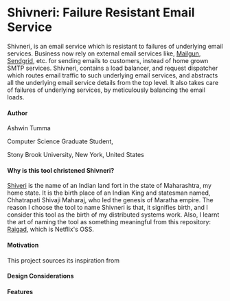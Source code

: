 # Shivneri: Failure Resistant Email Service

Shivneri, is an email service which is resistant to failures of underlying email services. Business now rely on external email services like, [Mailgun](), [Sendgrid](), etc. for sending emails to customers, instead of home grown SMTP services. Shivneri, contains a load balancer, and request dispatcher which routes email traffic to such underlying email services, and abstracts all the underlying email service details from the top level. It also takes care of failures of underlying services, by meticulously balancing the email loads.


#### Author
Ashwin Tumma

Computer Science Graduate Student,

Stony Brook University, New York, United States


#### Why is this tool christened Shivneri?
[Shiveri](https://en.wikipedia.org/wiki/Shivneri) is the name of an Indian land fort in the state of Maharashtra, my home state. It is the birth place of an Indian King and statesman named, Chhatrapati Shivaji Maharaj, who led the genesis of Maratha empire. The reason I choose the tool to name Shivneri is that, it signifies birth, and I consider this tool as the birth of my distributed systems work. Also, I learnt the art of naming the tool as something meaningful from this repository: [Raigad](https://github.com/Netflix/Raigad), which is Netflix's OSS.



#### Motivation 
This project sources its inspiration from 

#### Design Considerations 

#### Features 


